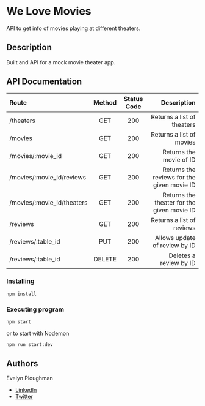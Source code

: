 # We Love Movies

API to get info of movies playing at different theaters.

## Description

Built and API for a mock movie theater app.

## API Documentation

| Route       | Method      | Status Code | Description   |
| :---        |    :----:   |     :----:  |        ---:  |
| /theaters   | GET         | 200         | Returns a list of theaters |
| /movies     | GET         | 200         | Returns a list of movies |
| /movies/:movie_id  | GET  | 200         | Returns the movie of ID |
| /movies/:movie_id/reviews | GET  | 200  | Returns the reviews for the given movie ID |
| /movies/:movie_id/theaters| GET  | 200  | Returns the theater for the given movie ID |
| /reviews    | GET         | 200         | Returns a list of reviews |
| /reviews/:table_id  | PUT | 200         | Allows update of review by ID |
| /reviews/:table_id |DELETE| 200         | Deletes a review by ID |


### Installing

```
npm install
```

### Executing program

```
npm start
```

or to start with Nodemon
```
npm run start:dev
```
## Authors

Evelyn Ploughman

* [LinkedIn](https://www.linkedin.com/in/evelyn-ploughman/)
* [Twitter](https://twitter.com/evelynAnais44)